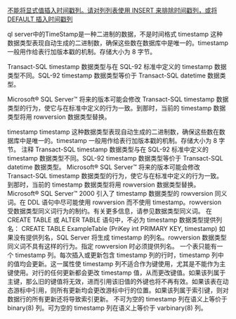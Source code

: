 [不能将显式值插入时间戳列。请对列列表使用 INSERT 来排除时间戳列，或将 DEFAULT 插入时间戳列](http://blog.sina.com.cn/s/blog_7109e92a0100tf7k.html)


ql   server中的TimeStamp是一种二进制的数据，不是时间格式
timestamp   这种数据类型表现自动生成的二进制数，确保这些数在数据库中是唯一的。timestamp   一般用作给表行加版本戳的机制。存储大小为   8   字节。

Transact-SQL   timestamp   数据类型与在   SQL-92   标准中定义的   timestamp   数据类型不同。SQL-92   timestamp   数据类型等价于   Transact-SQL   datetime   数据类型。  

Microsoft&reg;   SQL   Server&#8482;   将来的版本可能会修改   Transact-SQL   timestamp   数据类型的行为，使它与在标准中定义的行为一致。到那时，当前的   timestamp   数据类型将用   rowversion   数据类型替换。

timestamp timestamp 这种数据类型表现自动生成的二进制数，确保这些数在数据库中是唯一的。timestamp 一般用作给表行加版本戳的机制。存储大小为 8 字节。 注释 Transact-SQL timestamp 数据类型与在 SQL-92 标准中定义的 timestamp 数据类型不同。SQL-92 timestamp 数据类型等价于 Transact-SQL datetime 数据类型。 Microsoft® SQL Server™ 将来的版本可能会修改 Transact-SQL timestamp 数据类型的行为，使它与在标准中定义的行为一致。到那时，当前的 timestamp 数据类型将用 rowversion 数据类型替换。 Microsoft® SQL Server™ 2000 引入了 timestamp 数据类型的 rowversion 同义词。在 DDL 语句中尽可能使用 rowversion 而不使用 timestamp。rowversion 受数据类型同义词行为的制约。有关更多信息，请参见数据类型同义词。 在 CREATE TABLE 或 ALTER TABLE 语句中，不必为 timestamp 数据类型提供列名： CREATE TABLE ExampleTable (PriKey int PRIMARY KEY, timestamp) 如果没有提供列名，SQL Server 将生成 timestamp 的列名。rowversion 数据类型同义词不具有这样的行为。指定 rowversion 时必须提供列名。 一个表只能有一个 timestamp 列。每次插入或更新包含 timestamp 列的行时，timestamp 列中的值均会更新。这一属性使 timestamp 列不适合作为键使用，尤其是不能作为主键使用。对行的任何更新都会更改 timestamp 值，从而更改键值。如果该列属于主键，那么旧的键值将无效，进而引用该旧值的外键也将不再有效。如果该表在动态游标中引用，则所有更新均会更改游标中行的位置。如果该列属于索引键，则对数据行的所有更新还将导致索引更新。 不可为空的 timestamp 列在语义上等价于 binary(8) 列。可为空的 timestamp 列在语义上等价于 varbinary(8) 列。 